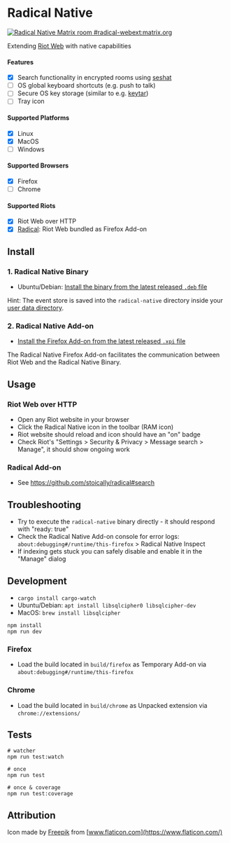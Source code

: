 # Radical Native

[![Radical Native Matrix room #radical-webext:matrix.org](https://img.shields.io/badge/matrix-%23radical--webext%3Amatrix.org-blue)](https://matrix.to/#/#radical-webext:matrix.org)

Extending [Riot Web](https://github.com/vector-im/riot-web) with native capabilities

#### Features

- [x] Search functionality in encrypted rooms using [seshat](https://github.com/matrix-org/seshat)
- [ ] OS global keyboard shortcuts (e.g. push to talk)
- [ ] Secure OS key storage (similar to e.g. [keytar](https://www.npmjs.com/package/keytar))
- [ ] Tray icon

#### Supported Platforms

- [x] Linux
- [x] MacOS
- [ ] Windows

#### Supported Browsers

- [x] Firefox
- [ ] Chrome

#### Supported Riots

- [x] Riot Web over HTTP
- [x] [Radical](https://github.com/stoically/radical): Riot Web bundled as Firefox Add-on

## Install

### 1. Radical Native Binary

- Ubuntu/Debian: [Install the binary from the latest released `.deb` file](https://github.com/stoically/radical-native/releases)

Hint: The event store is saved into the `radical-native` directory inside your [user data directory](https://github.com/soc/dirs-rs#features).

### 2. Radical Native Add-on

- [Install the Firefox Add-on from the latest released `.xpi` file](https://github.com/stoically/radical-native/releases)

The Radical Native Firefox Add-on facilitates the communication between Riot Web and the Radical Native Binary.

## Usage

### Riot Web over HTTP

- Open any Riot website in your browser
- Click the Radical Native icon in the toolbar (RAM icon)
- Riot website should reload and icon should have an "on" badge
- Check Riot's "Settings > Security & Privacy > Message search > Manage", it should show ongoing work

### Radical Add-on

- See https://github.com/stoically/radical#search

## Troubleshooting

- Try to execute the `radical-native` binary directly - it should respond with "ready: true"
- Check the Radical Native Add-on console for error logs: `about:debugging#/runtime/this-firefox` > Radical Native Inspect
- If indexing gets stuck you can safely disable and enable it in the "Manage" dialog

## Development

- `cargo install cargo-watch`
- Ubuntu/Debian: `apt install libsqlcipher0 libsqlcipher-dev`
- MacOS: `brew install libsqlcipher`

```
npm install
npm run dev
```

### Firefox

- Load the build located in `build/firefox` as Temporary Add-on via
  `about:debugging#/runtime/this-firefox`

### Chrome

- Load the build located in `build/chrome` as Unpacked extension via `chrome://extensions/`

## Tests

```shell
# watcher
npm run test:watch

# once
npm run test

# once & coverage
npm run test:coverage
```

## Attribution

Icon made by [Freepik](https://www.flaticon.com/authors/freepik) from [www.flaticon.com](https://www.flaticon.com/)
